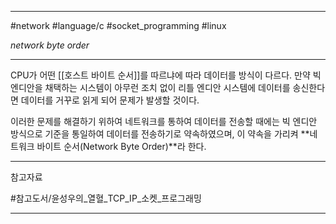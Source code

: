 
---

#network #language/c #socket_programming #linux

*network byte order*

---

CPU가 어떤 [[호스트 바이트 순서]]를 따르냐에 따라 데이터를 방식이 다르다.
만약 빅 엔디안을 채택하는 시스템이 아무런 조치 없이 리틀 엔디안 시스템에 데이터를 송신한다면 데이터를 거꾸로 읽게 되어 문제가 발생할 것이다.

이러한 문제를 해결하기 위하여 네트워크를 통하여 데이터를 전송할 때에는 빅 엔디안 방식으로 기준을 통일하여 데이터를 전송하기로 약속하였으며, 이 약속을 가리켜 **네트워크 바이트 순서(Network Byte Order)**라 한다.

---

참고자료

#참고도서/윤성우의_열혈_TCP_IP_소켓_프로그래밍

---